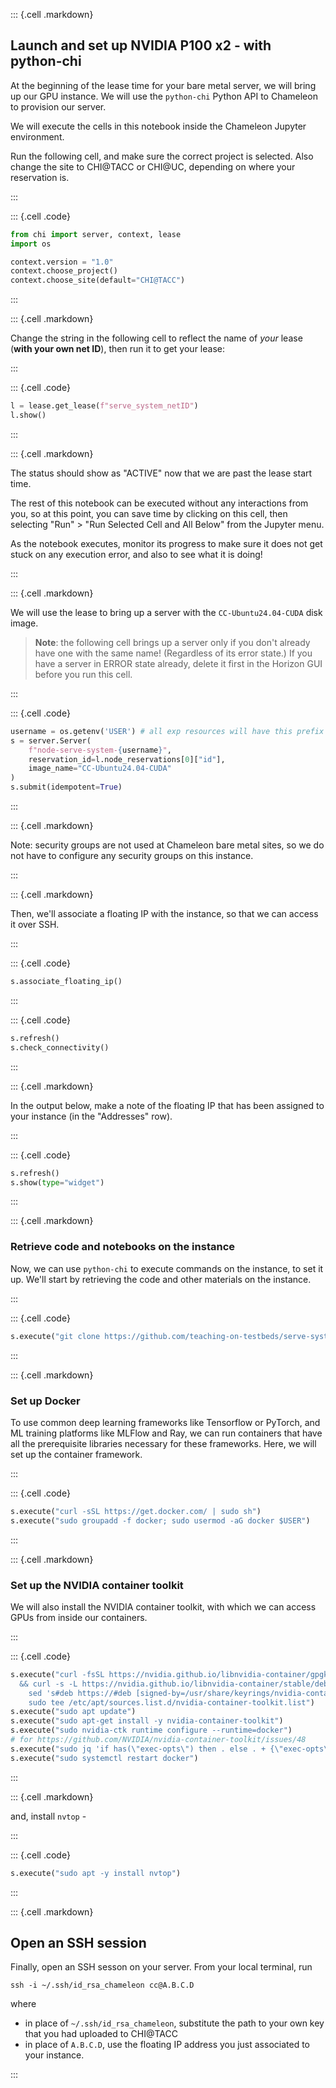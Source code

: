 


::: {.cell .markdown}

## Launch and set up NVIDIA P100 x2 - with python-chi

At the beginning of the lease time for your bare metal server, we will bring up our GPU instance. We will use the `python-chi` Python API to Chameleon to provision our server. 

We will execute the cells in this notebook inside the Chameleon Jupyter environment.

Run the following cell, and make sure the correct project is selected. Also change the site to CHI@TACC or CHI@UC, depending on where your reservation is.

:::

::: {.cell .code}
```python
from chi import server, context, lease
import os

context.version = "1.0" 
context.choose_project()
context.choose_site(default="CHI@TACC")
```
:::

::: {.cell .markdown}

Change the string in the following cell to reflect the name of *your* lease (**with your own net ID**), then run it to get your lease:

:::

::: {.cell .code}
```python
l = lease.get_lease(f"serve_system_netID") 
l.show()
```
:::

::: {.cell .markdown}

The status should show as "ACTIVE" now that we are past the lease start time.

The rest of this notebook can be executed without any interactions from you, so at this point, you can save time by clicking on this cell, then selecting "Run" > "Run Selected Cell and All Below" from the Jupyter menu.  

As the notebook executes, monitor its progress to make sure it does not get stuck on any execution error, and also to see what it is doing!

:::

::: {.cell .markdown}

We will use the lease to bring up a server with the `CC-Ubuntu24.04-CUDA` disk image. 

> **Note**: the following cell brings up a server only if you don't already have one with the same name! (Regardless of its error state.) If you have a server in ERROR state already, delete it first in the Horizon GUI before you run this cell.

:::


::: {.cell .code}
```python
username = os.getenv('USER') # all exp resources will have this prefix
s = server.Server(
    f"node-serve-system-{username}", 
    reservation_id=l.node_reservations[0]["id"],
    image_name="CC-Ubuntu24.04-CUDA"
)
s.submit(idempotent=True)
```
:::

::: {.cell .markdown}

Note: security groups are not used at Chameleon bare metal sites, so we do not have to configure any security groups on this instance.

:::

::: {.cell .markdown}

Then, we'll associate a floating IP with the instance, so that we can access it over SSH.

:::

::: {.cell .code}
```python
s.associate_floating_ip()
```
:::

::: {.cell .code}
```python
s.refresh()
s.check_connectivity()
```
:::

::: {.cell .markdown}

In the output below, make a note of the floating IP that has been assigned to your instance (in the "Addresses" row).

:::

::: {.cell .code}
```python
s.refresh()
s.show(type="widget")
```
:::




::: {.cell .markdown}

### Retrieve code and notebooks on the instance

Now, we can use `python-chi` to execute commands on the instance, to set it up. We'll start by retrieving the code and other materials on the instance.

:::

::: {.cell .code}
```python
s.execute("git clone https://github.com/teaching-on-testbeds/serve-system-chi")
```
:::


::: {.cell .markdown}

### Set up Docker

To use common deep learning frameworks like Tensorflow or PyTorch, and ML training platforms like MLFlow and Ray, we can run containers that have all the prerequisite libraries necessary for these frameworks. Here, we will set up the container framework.

:::

::: {.cell .code}
```python
s.execute("curl -sSL https://get.docker.com/ | sudo sh")
s.execute("sudo groupadd -f docker; sudo usermod -aG docker $USER")
```
:::

::: {.cell .markdown}

### Set up the NVIDIA container toolkit


We will also install the NVIDIA container toolkit, with which we can access GPUs from inside our containers.

:::

::: {.cell .code}
```python
s.execute("curl -fsSL https://nvidia.github.io/libnvidia-container/gpgkey | sudo gpg --dearmor -o /usr/share/keyrings/nvidia-container-toolkit-keyring.gpg \
  && curl -s -L https://nvidia.github.io/libnvidia-container/stable/deb/nvidia-container-toolkit.list | \
    sed 's#deb https://#deb [signed-by=/usr/share/keyrings/nvidia-container-toolkit-keyring.gpg] https://#g' | \
    sudo tee /etc/apt/sources.list.d/nvidia-container-toolkit.list")
s.execute("sudo apt update")
s.execute("sudo apt-get install -y nvidia-container-toolkit")
s.execute("sudo nvidia-ctk runtime configure --runtime=docker")
# for https://github.com/NVIDIA/nvidia-container-toolkit/issues/48
s.execute("sudo jq 'if has(\"exec-opts\") then . else . + {\"exec-opts\": [\"native.cgroupdriver=cgroupfs\"]} end' /etc/docker/daemon.json | sudo tee /etc/docker/daemon.json.tmp > /dev/null && sudo mv /etc/docker/daemon.json.tmp /etc/docker/daemon.json")
s.execute("sudo systemctl restart docker")
```
:::


::: {.cell .markdown}

and, install `nvtop` - 

:::

::: {.cell .code}
```python
s.execute("sudo apt -y install nvtop")
```
:::


::: {.cell .markdown}

## Open an SSH session

Finally, open an SSH sesson on your server. From your local terminal, run

```
ssh -i ~/.ssh/id_rsa_chameleon cc@A.B.C.D
```

where

* in place of `~/.ssh/id_rsa_chameleon`, substitute the path to your own key that you had uploaded to CHI@TACC
* in place of `A.B.C.D`, use the floating IP address you just associated to your instance.

:::

